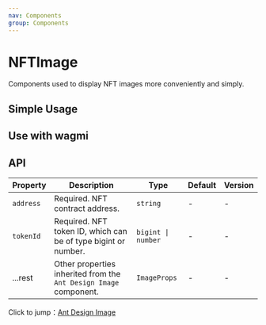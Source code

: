 ```yaml
---
nav: Components
group: Components
---
```


# NFTImage

Components used to display NFT images more conveniently and simply.

## Simple Usage

<code src="./demos/simple.tsx"></code>

## Use with wagmi

<code src="./demos/wagmi.tsx"></code>

## API

| Property | Description | Type | Default | Version |
| --- | --- | --- | --- | --- |
| `address` | Required. NFT contract address. | `string` | - | - |
| `tokenId` | Required. NFT token ID, which can be of type bigint or number. | `bigint \| number` | - | - |
| ...rest | Other properties inherited from the `Ant Design Image` component. | `ImageProps` | - | - |

Click to jump：[Ant Design Image](https://ant-design.antgroup.com/components/image)
